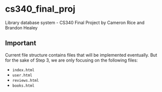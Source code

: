 # cs340_final_proj
Library database system - CS340 Final Project by Cameron Rice and Brandon Healey

## Important
Current file structure contains files that will be implemented eventually. But for the sake of Step 3, we are only focusing on the following files:
- `index.html`
- `user.html`
- `reviews.html`
- `books.html`